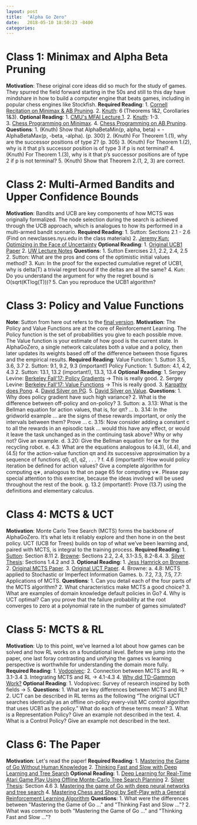 ```yaml
---
layout: post
title:  "Alpha Go Zero"
date:   2018-05-10 18:50:23 -0400
categories: 
---
```


# Class 1: Minimax and Alpha Beta Pruning
  **Motivation**: These original core ideas did so much for the study of games. They spurred the field forward starting in the 50s and still to this day have mindshare in how to build a computer engine that beats games, including in popular chess engines like Stockfish.
  **Required Reading**: 
    1. [Cornell Recitation on Minimax & AB Pruning](https://www.cs.cornell.edu/courses/cs312/2002sp/lectures/rec21.htm).
    2. [Knuth](https://pdfs.semanticscholar.org/dce2/6118156e5bc287bca2465a62e75af39c7e85.pdf): 6 (Theorems 1&2, Corollaries 1&3).
  **Optional Reading**:
    1. [CMU's MFAI Lecture 1](https://www.cs.cmu.edu/~arielpro/mfai_papers/lecture1.pdf).
    2. [Knuth](https://pdfs.semanticscholar.org/dce2/6118156e5bc287bca2465a62e75af39c7e85.pdf): 1-3.    
    3. [Chess Programming on Minimax](https://chessprogramming.wikispaces.com/Minimax).
    4. [Chess Programming on AB Pruning](https://chessprogramming.wikispaces.com/Alpha-Beta).
  **Questions**:
    1. (Knuth) Show that AlphaBetaMin(p, alpha, beta) = -AlphaBetaMax(p, -beta, -alpha). (p. 300)
    2. (Knuth) For Theorem 1.(1), why are the successor positions of type 2? (p. 305)
    3. (Knuth) For Theorem 1.(2), why is it that p’s successor position is of type 3 if p is not terminal?
    4. (Knuth) For Theorem 1.(3), why is it that p’s successor positions are of type 2 if p is not terminal?
    5. (Knuth) Show that Theorem 2.(1, 2, 3) are correct.

# Class 2: Multi-Armed Bandits and Upper Confidence Bounds
  **Motivation**: Bandits and UCB are key components of how MCTS was originally formalized. The node selection during the search is achieved through the UCB approach, which is analogues to how its performed in a multi-armed bandit scenario.
  **Required Reading**: 
    1. Sutton: Sections 2.1 - 2.6 (Find on newclasses.nyu.edu in the class materials)
    2. [Jeremy Kun: Optimizing in the Face of Uncertainty](https://jeremykun.com/2013/10/28/optimism-in-the-face-of-uncertainty-the-ucb1-algorithm/)
  **Optional Reading**:
    1. [Original UCB1 Paper](https://homes.di.unimi.it/~cesabian/Pubblicazioni/ml-02.pdf)
    2. [UW Lecture Notes](https://courses.cs.washington.edu/courses/cse599s/14sp/scribes/lecture15/lecture15_draft.pdf)
  **Questions**:
    1. Sutton Exercises 2.1, 2.2, 2.4, 2.5
    2. Sutton: What are the pros and cons of the optimistic initial values method?
    3. Kun: In the proof for the expected cumulative regret of UCB1, why is delta(T) a trivial regret bound if the deltas are all the same?
    4. Kun: Do you understand the argument for why the regret bound is O(sqrt(KTlog(T)))?
    5. Can you reproduce the UCB1 algorithm?

# Class 3: Policy and Value Functions
  **Note**: Sutton from here out refers to the [final version](http://incompleteideas.net/book/bookdraft2017nov5.pdf).
  **Motivation**: The Policy and Value Functions are at the core of Reinforcement Learning. The Policy function is the set of probabilities you give to each possible move. The Value function is your estimate of how good is the current state. In AlphaGoZero, a single network calculates both a value and a policy, then later updates its weights based off of the difference between those figures and the empirical results.
  **Required Reading**: 
    Value Function:
      1. Sutton 3.5, 3.6, 3.7
      2. Sutton: 9.1, 9.2, 9.3 (important!)
    Policy Function:
      1. Sutton: 4.1, 4.2, 4.3
      2. Sutton: 13.1, 13.2 (important!), 13.3, 13.4
  **Optional Reading**:
    1. Sergey Levine: [Berkeley Fall'17: Policy Gradients](https://www.youtube.com/watch?v=tWNpiNzWuO8&feature=youtu.be) →  This is really good.
    2. Sergey Levine: [Berkeley Fall'17: Value Functions](https://www.youtube.com/watch?v=k1vNh4rNYec&feature=youtu.be) → This is really good.
    3. [Karpathy does Pong](http://karpathy.github.io/2016/05/31/rl/).
    4. [David Silver on PG](http://www0.cs.ucl.ac.uk/staff/d.silver/web/Teaching_files/pg.pdf).
    5. [David Silver on Value](http://www0.cs.ucl.ac.uk/staff/d.silver/web/Teaching_files/FA.pdf).
  **Questions**:
    1. Why does policy gradient have such high variance?
    2. What is the difference between off-policy and on-policy?
    3. Sutton:
      a. 3.13: What is the Bellman equation for action values, that is, for qπ? ...
      b. 3.14: In the gridworld example … are the signs of these rewards important, or only the intervals between them? Prove ...
      c. 3.15: Now consider adding a constant c to all the rewards in an episodic task … would this have any effect, or would it leave the task unchanged as in the continuing task above? Why or why not? Give an example. 
      d. 3.20: Give the Bellman equation for q∗ for the recycling robot. 
      e. 4.3: What are the equations analogous to (4.3), (4.4), and (4.5) for the action-value function qπ and its successive approximation by a sequence of functions q0, q1, q2, . . . ? 
      f. 4.6 (important!): How would policy iteration be defined for action values? Give a complete algorithm for computing q∗, analogous to that on page 65 for computing v∗. Please pay special attention to this exercise, because the ideas involved will be used throughout the rest of the book. 
      g. 13.2 (important!): Prove (13.7) using the definitions and elementary calculus.

# Class 4: MCTS & UCT
  **Motivation**: Monte Carlo Tree Search (MCTS) forms the backbone of AlphaGoZero. It’s what lets it reliably explore and then hone in on the best policy. UCT (UCB for Trees) builds on top of what we’ve been learning and, paired with MCTS, is integral to the training process.
  **Required Reading**:
    1. [Sutton](http://incompleteideas.net/book/bookdraft2017nov5.pdf): Section 8.11
    2. [Browne](https://gnunet.org/sites/default/files/Browne%20et%20al%20-%20A%20survey%20of%20MCTS%20methods.pdf): Sections 2.2, 2.4, 3.1-3.5, 8.2-8.4.
    3. [Silver Thesis](http://papersdb.cs.ualberta.ca/~papersdb/uploaded_files/1029/paper_thesis.pdf): Sections 1.4.2 and 3.
  **Optional Reading**:
    1. [Jess Hamrick on Browne](http://jhamrick.github.io/quals/planning%20and%20decision%20making/2015/12/16/Browne2012.html).
    2. [Original MCTS Paper](https://hal.archives-ouvertes.fr/file/index/docid/116992/filename/CG2006.pdf).
    3. [Original UCT Paper](http://ggp.stanford.edu/readings/uct.pdf).
    4. Browne: 
      a. 4.8: MCTS applied to Stochastic or Imperfect Information Games.
      b. 7.2, 7.3, 7.5, 7.7: Applications of MCTS.
  **Questions**:
    1. Can you detail each of the four parts of the MCTS algorithm?
    2. What characteristics make MCTS a good choice?
    3. What are examples of domain knowledge default policies in Go?
    4. Why is UCT optimal? Can you prove that the failure probability at the root converges to zero at a polynomial rate in the number of games simulated?


# Class 5: MCTS & RL
  **Motivation**: Up to this point, we’ve learned a lot about how games can be solved and how RL works on a foundational level. Before we jump into the paper, one last foray contrasting and unifying the games vs learning perspective is worthwhile for understanding the domain more fully.
  **Required Reading**:
    1. [Vodopivec](http://www.jair.org/media/5507/live-5507-10333-jair.pdf): 
    2. Connection between MCTS and RL → 3.1-3.4
    3. Integrating MCTS and RL → 4.1-4.3
    4. [Why did TD-Gammon Work?](https://papers.nips.cc/paper/1292-why-did-td-gammon-work.pdf)
  **Optional Reading**:
    1. Vodopivec: Survey of research inspired by both fields → 5.
  **Questions**:
    1. What are key differences between MCTS and RL?
    2. UCT can be described in RL terms as the following “The original UCT searches identically as an offline on-policy every-visit MC control algorithm that uses UCB1 as the policy.” What do each of these terms mean?
    3. What is a Representation Policy? Give an example not described in the text.
    4. What is a Control Policy? Give an example not described in the text.

# Class 6: The Paper
  **Motivation**: Let's read the paper!
  **Required Reading**:
    1. [Mastering the Game of Go Without Human Knowledge](https://www.dropbox.com/s/yva172qos2u15hf/2017-silver.pdf?dl=0)
    2. [Thinking Fast and Slow with Deep Learning and Tree Search](https://arxiv.org/pdf/1705.08439.pdf)
  **Optional Reading**:
    1. [Deep Learning for Real-Time Atari Game Play Using Offline Monte-Carlo Tree Search Planning](http://papers.nips.cc/paper/5421-deep-learning-for-real-time-atari-game-play-using-offline-monte-carlo-tree-search-planning.pdf)
    2. [Silver Thesis](http://papersdb.cs.ualberta.ca/~papersdb/uploaded_files/1029/paper_thesis.pdf): Section 4.6
    3. [Mastering the game of Go with deep neural networks and tree search](https://storage.googleapis.com/deepmind-media/alphago/AlphaGoNaturePaper.pdf)
    4. [Mastering Chess and Shogi by Self-Play with a General Reinforcement Learning Algorithm](https://arxiv.org/abs/1712.01815)
  **Questions**:
    1. What were the differences between "Mastering the Game of Go ..." and "Thinking Fast and Slow ..."?
    2. What was common to both "Mastering the Game of Go ..." and "Thinking Fast and Slow ..."?
